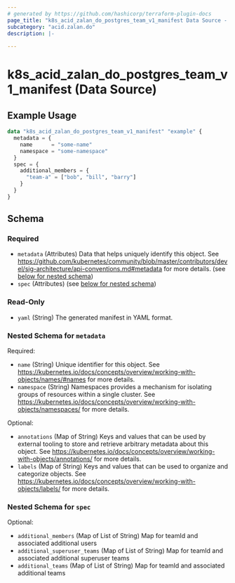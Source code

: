 ```yaml
---
# generated by https://github.com/hashicorp/terraform-plugin-docs
page_title: "k8s_acid_zalan_do_postgres_team_v1_manifest Data Source - terraform-provider-k8s"
subcategory: "acid.zalan.do"
description: |-
  
---
```


# k8s_acid_zalan_do_postgres_team_v1_manifest (Data Source)



## Example Usage

```terraform
data "k8s_acid_zalan_do_postgres_team_v1_manifest" "example" {
  metadata = {
    name      = "some-name"
    namespace = "some-namespace"
  }
  spec = {
    additional_members = {
      "team-a" = ["bob", "bill", "barry"]
    }
  }
}
```

<!-- schema generated by tfplugindocs -->
## Schema

### Required

- `metadata` (Attributes) Data that helps uniquely identify this object. See https://github.com/kubernetes/community/blob/master/contributors/devel/sig-architecture/api-conventions.md#metadata for more details. (see [below for nested schema](#nestedatt--metadata))
- `spec` (Attributes) (see [below for nested schema](#nestedatt--spec))

### Read-Only

- `yaml` (String) The generated manifest in YAML format.

<a id="nestedatt--metadata"></a>
### Nested Schema for `metadata`

Required:

- `name` (String) Unique identifier for this object. See https://kubernetes.io/docs/concepts/overview/working-with-objects/names/#names for more details.
- `namespace` (String) Namespaces provides a mechanism for isolating groups of resources within a single cluster. See https://kubernetes.io/docs/concepts/overview/working-with-objects/namespaces/ for more details.

Optional:

- `annotations` (Map of String) Keys and values that can be used by external tooling to store and retrieve arbitrary metadata about this object. See https://kubernetes.io/docs/concepts/overview/working-with-objects/annotations/ for more details.
- `labels` (Map of String) Keys and values that can be used to organize and categorize objects. See https://kubernetes.io/docs/concepts/overview/working-with-objects/labels/ for more details.


<a id="nestedatt--spec"></a>
### Nested Schema for `spec`

Optional:

- `additional_members` (Map of List of String) Map for teamId and associated additional users
- `additional_superuser_teams` (Map of List of String) Map for teamId and associated additional superuser teams
- `additional_teams` (Map of List of String) Map for teamId and associated additional teams
